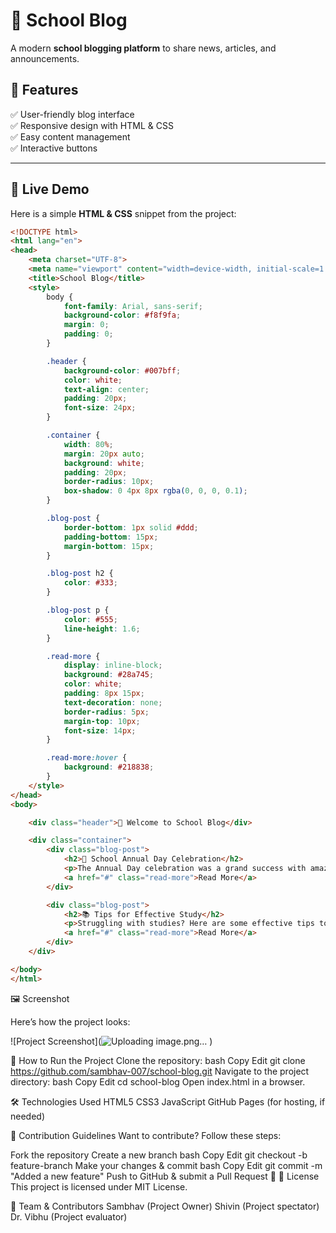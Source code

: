 # 📖 School Blog  

A modern **school blogging platform** to share news, articles, and announcements.

## 🌟 Features  
✅ User-friendly blog interface  
✅ Responsive design with HTML & CSS  
✅ Easy content management  
✅ Interactive buttons  

---

## 🎨 Live Demo  
Here is a simple **HTML & CSS** snippet from the project:

```html
<!DOCTYPE html>
<html lang="en">
<head>
    <meta charset="UTF-8">
    <meta name="viewport" content="width=device-width, initial-scale=1.0">
    <title>School Blog</title>
    <style>
        body {
            font-family: Arial, sans-serif;
            background-color: #f8f9fa;
            margin: 0;
            padding: 0;
        }

        .header {
            background-color: #007bff;
            color: white;
            text-align: center;
            padding: 20px;
            font-size: 24px;
        }

        .container {
            width: 80%;
            margin: 20px auto;
            background: white;
            padding: 20px;
            border-radius: 10px;
            box-shadow: 0 4px 8px rgba(0, 0, 0, 0.1);
        }

        .blog-post {
            border-bottom: 1px solid #ddd;
            padding-bottom: 15px;
            margin-bottom: 15px;
        }

        .blog-post h2 {
            color: #333;
        }

        .blog-post p {
            color: #555;
            line-height: 1.6;
        }

        .read-more {
            display: inline-block;
            background: #28a745;
            color: white;
            padding: 8px 15px;
            text-decoration: none;
            border-radius: 5px;
            margin-top: 10px;
            font-size: 14px;
        }

        .read-more:hover {
            background: #218838;
        }
    </style>
</head>
<body>

    <div class="header">📖 Welcome to School Blog</div>

    <div class="container">
        <div class="blog-post">
            <h2>🏫 School Annual Day Celebration</h2>
            <p>The Annual Day celebration was a grand success with amazing performances by students. Read more to see highlights and photos from the event.</p>
            <a href="#" class="read-more">Read More</a>
        </div>

        <div class="blog-post">
            <h2>📚 Tips for Effective Study</h2>
            <p>Struggling with studies? Here are some effective tips to improve your learning habits and score better in exams!</p>
            <a href="#" class="read-more">Read More</a>
        </div>
    </div>

</body>
</html>
```

🖼️ Screenshot

Here’s how the project looks:  

![Project Screenshot](![Uploading image.png…]()
) 

🚀 How to Run the Project
Clone the repository:
bash
Copy
Edit
git clone https://github.com/sambhav-007/school-blog.git
Navigate to the project directory:
bash
Copy
Edit
cd school-blog
Open index.html in a browser.

🛠️ Technologies Used
HTML5
CSS3
JavaScript 
GitHub Pages (for hosting, if needed)

🤝 Contribution Guidelines
Want to contribute? Follow these steps:

Fork the repository
Create a new branch
bash
Copy
Edit
git checkout -b feature-branch
Make your changes & commit
bash
Copy
Edit
git commit -m "Added a new feature"
Push to GitHub & submit a Pull Request 🚀
📜 License
This project is licensed under MIT License.

👥 Team & Contributors
Sambhav (Project Owner)
Shivin (Project spectator)
Dr. Vibhu (Project evaluator)
